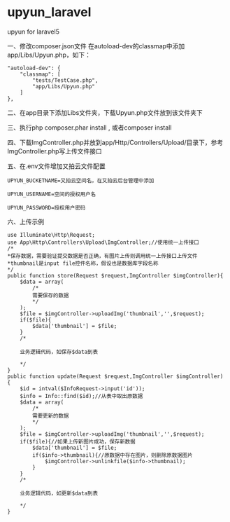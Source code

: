 # upyun_laravel
upyun for laravel5

一、修改composer.json文件
  在autoload-dev的classmap中添加app/Libs/Upyun.php，如下：
  
    "autoload-dev": {
        "classmap": [
            "tests/TestCase.php",
            "app/Libs/Upyun.php"
        ]
    },
二、在app目录下添加Libs文件夹，下载Upyun.php文件放到该文件夹下

三、执行php composer.phar install , 或者composer install

四、下载ImgController.php并放到app/Http/Controllers/Upload/目录下，参考ImgController.php写上传文件接口

五、在.env文件增加又拍云文件配置

	UPYUN_BUCKETNAME=又拍云空间名，在又拍云后台管理中添加

	UPYUN_USERNAME=空间的授权用户名

	UPYUN_PASSWORD=授权用户密码
	
六、上传示例

	use Illuminate\Http\Request;
	use App\Http\Controllers\Upload\ImgController;//使用统一上传接口
	/*
	*保存数据，需要验证提交数据是否正确，有图片上传则调用统一上传接口上传文件
	*thumbnail是input file控件名称，假设也是数据库字段名称
	*/
	public function store(Request $request,ImgController $imgController){
		$data = array(
			/*
			需要保存的数据
			*/
		);
		$file = $imgController->uploadImg('thumbnail','',$request);
		if($file){
			$data['thumbnail'] = $file;
		}
		/*
		
		业务逻辑代码，如保存$data到表
		
		*/
	}
	public function update(Request $request,ImgController $imgController)
	{
		$id = intval($InfoRequest->input('id'));
		$info = Info::find($id);//从表中取出原数据
		$data = array(
			/*
			需要更新的数据
			*/
		);
		$file = $imgController->uploadImg('thumbnail','',$request);
		if($file){//如果上传新图片成功，保存新数据
			$data['thumbnail'] = $file;
			if($info->thumbnail){//原数据中存在图片，则删除原数据图片
				$imgController->unlinkfile($info->thumbnail);
			}
		}
		/*
		
		业务逻辑代码，如更新$data到表
		
		*/
	}

